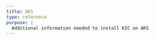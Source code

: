 ```yaml
---
title: AKS
type: reference
purpose: |
  Additional information needed to install KIC on AKS
---
```

